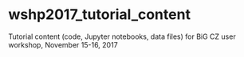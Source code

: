 # wshp2017_tutorial_content
Tutorial content (code, Jupyter notebooks, data files) for BiG CZ user workshop, November 15-16, 2017
